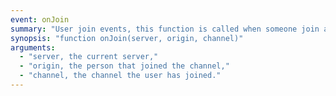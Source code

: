 ```yaml
---
event: onJoin
summary: "User join events, this function is called when someone join a channel."
synopsis: "function onJoin(server, origin, channel)"
arguments:
  - "server, the current server,"
  - "origin, the person that joined the channel,"
  - "channel, the channel the user has joined."
---
```

